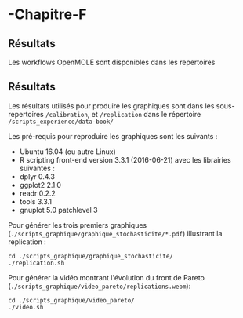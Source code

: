 # -Chapitre-F

## Résultats
Les workflows OpenMOLE sont disponibles dans les repertoires 

## Résultats

Les résultats utilisés pour produire les graphiques sont dans les sous-repertoires  `/calibration`, et `/replication` dans le répertoire `/scripts_experience/data-book/`

Les pré-requis pour reproduire les graphiques sont les suivants : 

- Ubuntu 16.04 (ou autre Linux)
- R scripting front-end version 3.3.1 (2016-06-21) avec les librairies suivantes : 
 - dplyr 0.4.3
 - ggplot2 2.1.0
 - readr 0.2.2
 - tools 3.3.1
- gnuplot 5.0 patchlevel 3

Pour générer les trois premiers graphiques (`./scripts_graphique/graphique_stochasticite/*.pdf`) illustrant la replication : 

```
cd ./scripts_graphique/graphique_stochasticite/
./replication.sh
```

Pour générer la vidéo montrant l'évolution du front de Pareto (`./scripts_graphique/video_pareto/replications.webm`): 

```
cd ./scripts_graphique/video_pareto/
./video.sh
```

